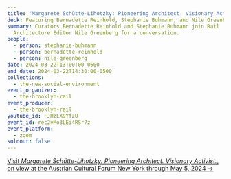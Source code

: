 ```yaml
---
title: "Margarete Schütte-Lihotzky: Pioneering Architect. Visionary Activist."
deck: Featuring Bernadette Reinhold, Stephanie Buhmann, and Nile Greenberg
summary: Curators Bernadette Reinhold and Stephanie Buhmann join Rail
  Architecture Editor Nile Greenberg for a conversation.
people:
  - person: stephanie-buhmann
  - person: bernadette-reinhold
  - person: nile-greenberg
date: 2024-03-22T13:00:00-0500
end_date: 2024-03-22T14:30:00-0500
collections:
  - the-new-social-environment
event_organizer:
  - the-brooklyn-rail
event_producer:
  - the-brooklyn-rail
youtube_id: FJHzLX9YfzU
event_id: rec2vMo3LEi4RSr7z
event_platform:
  - zoom
soldout: false
---
```

[V﻿isit *Margarete Schütte-Lihotzky: Pioneering Architect. Visionary Activist.*, on view at the Austrian Cultural Forum New York through May 5, 2024 →](https://acfny.org/exhibition/margarete-schutte-lihotzky-pioneering-architect-visionary-activist/)